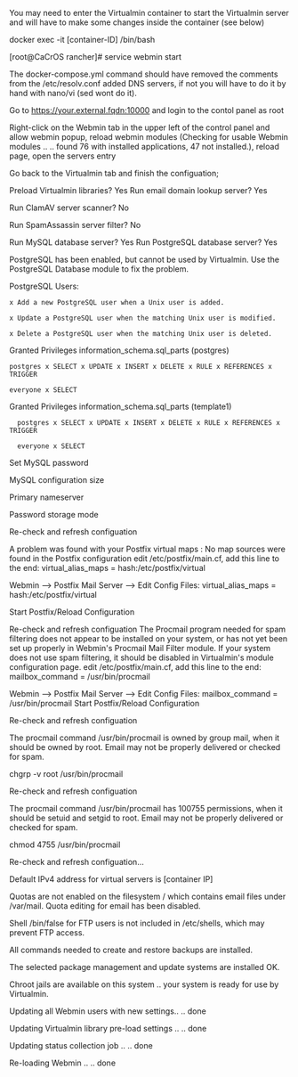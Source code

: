 You may need to enter the Virtualmin container to start the Virtualmin server and will have to make some changes inside the container (see below)

docker exec -it [container-ID] /bin/bash

[root@CaCrOS rancher]# service webmin start

The docker-compose.yml command should have removed the comments from the /etc/resolv.conf added DNS servers, if not you will have to do it by hand with nano/vi (sed wont do it).

Go to https://your.external.fqdn:10000 and login to the contol panel as root

Right-click on the Webmin tab in the upper left of the control panel and allow webmin popup, reload webmin modules (Checking for usable Webmin modules .. .. found 76 with installed applications, 47 not installed.), reload page, open the servers entry

Go back to the Virtualmin tab and finish the configuation;

Preload Virtualmin libraries? Yes 
Run email domain lookup server? Yes

Run ClamAV server scanner? No

Run SpamAssassin server filter? No

Run MySQL database server? Yes Run PostgreSQL database server? Yes 

PostgreSQL has been enabled, but cannot be used by Virtualmin. Use the PostgreSQL Database module to fix the problem. 
  
  PostgreSQL Users:
  
    x Add a new PostgreSQL user when a Unix user is added.
    
    x Update a PostgreSQL user when the matching Unix user is modified.
    
    x Delete a PostgreSQL user when the matching Unix user is deleted.
  
  Granted Privileges information_schema.sql_parts (postgres) 
  
    postgres x SELECT x UPDATE x INSERT x DELETE x RULE x REFERENCES x TRIGGER
    
    everyone x SELECT 
    
  Granted Privileges information_schema.sql_parts (template1)
    
      postgres x SELECT x UPDATE x INSERT x DELETE x RULE x REFERENCES x TRIGGER
      
      everyone x SELECT

Set MySQL password

MySQL configuration size

Primary nameserver

Password storage mode

Re-check and refresh configuation

A problem was found with your Postfix virtual maps : No map sources were found in the Postfix configuration edit /etc/postfix/main.cf, add this line to the end: virtual_alias_maps = hash:/etc/postfix/virtual

Webmin --> Postfix Mail Server --> Edit Config Files: virtual_alias_maps = hash:/etc/postfix/virtual 

Start Postfix/Reload Configuration

Re-check and refresh configuation The Procmail program needed for spam filtering does not appear to be installed on your system, or has not yet been set up properly in Webmin's Procmail Mail Filter module. If your system does not use spam filtering, it should be disabled in Virtualmin's module configuration page. edit /etc/postfix/main.cf, add this line to the end: mailbox_command = /usr/bin/procmail

Webmin --> Postfix Mail Server --> Edit Config Files: mailbox_command = /usr/bin/procmail Start Postfix/Reload Configuration

Re-check and refresh configuation

The procmail command /usr/bin/procmail is owned by group mail, when it should be owned by root. Email may not be properly delivered or checked for spam.

chgrp -v root /usr/bin/procmail

Re-check and refresh configuation

The procmail command /usr/bin/procmail has 100755 permissions, when it should be setuid and setgid to root. Email may not be properly delivered or checked for spam.

chmod 4755 /usr/bin/procmail

Re-check and refresh configuation...

Default IPv4 address for virtual servers is [container IP]

Quotas are not enabled on the filesystem / which contains email files under /var/mail. Quota editing for email has been disabled.

Shell /bin/false for FTP users is not included in /etc/shells, which may prevent FTP access.

All commands needed to create and restore backups are installed.

The selected package management and update systems are installed OK.

Chroot jails are available on this system
.. your system is ready for use by Virtualmin.

Updating all Webmin users with new settings.. .. done

Updating Virtualmin library pre-load settings .. .. done

Updating status collection job .. .. done

Re-loading Webmin .. .. done
